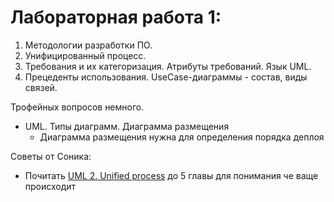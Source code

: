 # Лабораторная работа 1: 

1. Методологии разработки ПО. 
2. Унифицированный процесс.
3. Требования и их категоризация. Атрибуты требований.
Язык UML.
4. Прецеденты использования. UseCase-диаграммы - состав, виды связей.

Трофейных вопросов немного.

- UML. Типы диаграмм. Диаграмма размещения
    - Диаграмма размещения нужна для определения 
    порядка деплоя
      
Советы от Соника:
- Почитать [UML 2. Unified process](books/UML_2_unified_process.pdf) 
  до 5 главы для понимания че ваще происходит
